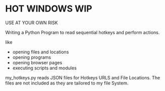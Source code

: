# HOT WINDOWS WIP

USE AT YOUR OWN RISK

Writing a Python Program to read sequential hotkeys and perform actions.

like
- opening files and locations
- opening programs
- opening browser pages
- executing scripts and modules

my_hotkeys.py reads JSON files for Hotkeys URLS and File Locations. The files are not included as they are tailored to my file System.